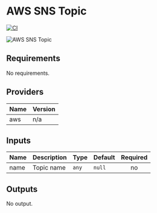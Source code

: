 # AWS SNS Topic

[![CI](https://github.com/figurate/terraform-aws-sns-topic/actions/workflows/main.yml/badge.svg)](https://github.com/figurate/terraform-aws-sns-topic/actions/workflows/main.yml)

![AWS SNS Topic](aws\_sns\_topic.png)

## Requirements

No requirements.

## Providers

| Name | Version |
|------|---------|
| aws | n/a |

## Inputs

| Name | Description | Type | Default | Required |
|------|-------------|------|---------|:--------:|
| name | Topic name | `any` | `null` | no |

## Outputs

No output.

